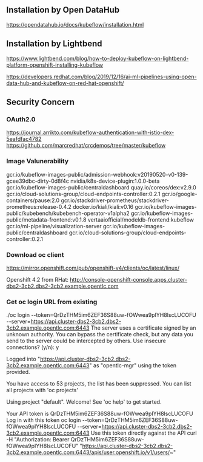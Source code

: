## Installation by Open DataHub
https://opendatahub.io/docs/kubeflow/installation.html

## Installation by Lightbend
https://www.lightbend.com/blog/how-to-deploy-kubeflow-on-lightbend-platform-openshift-installing-kubeflow

https://developers.redhat.com/blog/2019/12/16/ai-ml-pipelines-using-open-data-hub-and-kubeflow-on-red-hat-openshift/


## Security Concern

### OAuth2.0
https://journal.arrikto.com/kubeflow-authentication-with-istio-dex-5eafdfac4782
https://github.com/marcredhat/crcdemos/tree/master/kubeflow

### Image Valunerability
gcr.io/kubeflow-images-public/admission-webhook:v20190520-v0-139-gcee39dbc-dirty-0d8f4c
nvidia/k8s-device-plugin:1.0.0-beta
gcr.io/kubeflow-images-public/centraldashboard
quay.io/coreos/dex:v2.9.0
gcr.io/cloud-solutions-group/cloud-endpoints-controller:0.2.1
gcr.io/google-containers/pause:2.0
gcr.io/stackdriver-prometheus/stackdriver-prometheus:release-0.4.2
docker.io/kiali/kiali:v0.16
gcr.io/kubeflow-images-public/kubebench/kubebench-operator-v1alpha2
gcr.io/kubeflow-images-public/metadata-frontend:v0.1.8
vertaaiofficial/modeldb-frontend:kubeflow
gcr.io/ml-pipeline/visualization-server
gcr.io/kubeflow-images-public/centraldashboard
gcr.io/cloud-solutions-group/cloud-endpoints-controller:0.2.1

### Download oc client
https://mirror.openshift.com/pub/openshift-v4/clients/oc/latest/linux/

Openshift 4.2 from RHat: http://console-openshift-console.apps.cluster-dbs2-3cb2.dbs2-3cb2.example.opentlc.com

### Get oc login URL from existing 

./oc login --token=QrDzTHM5im6ZEF36S88uw-fOWwea9pIYH8lscLUCOFU --server=https://api.cluster-dbs2-3cb2.dbs2-3cb2.example.opentlc.com:6443
The server uses a certificate signed by an unknown authority.
You can bypass the certificate check, but any data you send to the server could be intercepted by others.
Use insecure connections? (y/n): y

Logged into "https://api.cluster-dbs2-3cb2.dbs2-3cb2.example.opentlc.com:6443" as "opentlc-mgr" using the token provided.

You have access to 53 projects, the list has been suppressed. You can list all projects with 'oc projects'

Using project "default".
Welcome! See 'oc help' to get started.

Your API token is
QrDzTHM5im6ZEF36S88uw-fOWwea9pIYH8lscLUCOFU
Log in with this token
oc login --token=QrDzTHM5im6ZEF36S88uw-fOWwea9pIYH8lscLUCOFU --server=https://api.cluster-dbs2-3cb2.dbs2-3cb2.example.opentlc.com:6443
Use this token directly against the API
curl -H "Authorization: Bearer QrDzTHM5im6ZEF36S88uw-fOWwea9pIYH8lscLUCOFU" "https://api.cluster-dbs2-3cb2.dbs2-3cb2.example.opentlc.com:6443/apis/user.openshift.io/v1/users/~"
